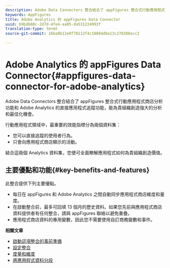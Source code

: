 ```yaml
---
description: Adobe Data Connectors 整合結合了 appFigures 整合式行動應用程式商店分析功能和 Adobe Analytics 的直接應用程式追蹤功能，能為貴組織創造強大的分析和最佳化機會。
keywords: AppFigures
title: Adobe Analytics 的 appFigures Data Connector
uuid: b9bdb88c-2d7d-4fe4-aa05-da531224993f
translation-type: tm+mt
source-git-commit: 16ba0b12e0f70112f4c10804d0a13c278388ecc2

---
```



# Adobe Analytics 的 appFigures Data Connector{#appfigures-data-connector-for-adobe-analytics}

Adobe Data Connectors 整合結合了 appFigures 整合式行動應用程式商店分析功能和 Adobe Analytics 的直接應用程式追蹤功能，能為貴組織創造強大的分析和最佳化機會。

行動應用程式領域中，最重要的效能指標分為兩個資料集：

* 您可以直接追蹤的使用者行為。
* 只會向應用程式商店顯示的活動。

結合這兩個 Analytics 資料集，您便可全面瞭解應用程式如何為貴組織創造價值。

## 主要優點和功能{#key-benefits-and-features}

此整合提供下列主要優點。

* 每日在 appFigures 和 Adobe Analytics 之間自動同步應用程式商店維度和量度。
* 在啟動整合前，最多可回填 13 個月的歷史資料。如果您先前與應用程式商店資料提供者有任何整合，請與 appFigures 聯絡以避免重疊。
* 應用程式商店資料的專用變數，因此您不需要使用自訂商務變數和事件。

**相關文章**

* [啟動這項整合的事前準備](appfigures-before-activation.md)
* [設定整合](t-appfigures-integration.md)
* [度量和維度](appfigures-metrics.md)
* [將應用程式資料分段](appfigures-segment-filter.md)

